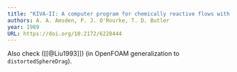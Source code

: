 ```yaml
---
title: "KIVA-II: A computer program for chemically reactive flows with sprays"
authors: A. A. Amsden, P. J. O'Rourke, T. D. Butler
year: 1989
URL: https://doi.org/10.2172/6228444
---
```

Also check ([[@Liu1993]]) (in OpenFOAM generalization to `distortedSphereDrag`).
